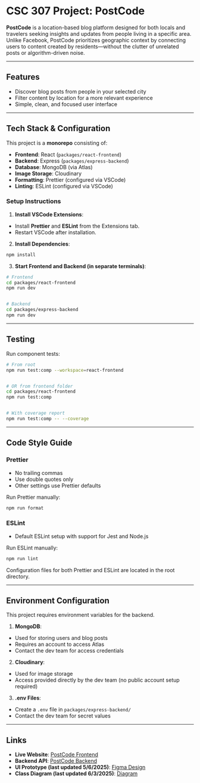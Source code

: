 # CSC 307 Project: PostCode


**PostCode** is a location-based blog platform designed for both locals and travelers seeking insights and updates from people living in a specific area. Unlike Facebook, PostCode prioritizes geographic context by connecting users to content created by residents—without the clutter of unrelated posts or algorithm-driven noise.


---


## Features


- Discover blog posts from people in your selected city
- Filter content by location for a more relevant experience
- Simple, clean, and focused user interface


---


## Tech Stack & Configuration


This project is a **monorepo** consisting of:


- **Frontend**: React (`packages/react-frontend`)
- **Backend**: Express (`packages/express-backend`)
- **Database**: MongoDB (via Atlas)
- **Image Storage**: Cloudinary
- **Formatting**: Prettier (configured via VSCode)
- **Linting**: ESLint (configured via VSCode)


### Setup Instructions


1. **Install VSCode Extensions**:
  - Install **Prettier** and **ESLint** from the Extensions tab.
  - Restart VSCode after installation.


2. **Install Dependencies**:


  ```bash
  npm install
  ```


3. **Start Frontend and Backend (in separate terminals)**:


  ```bash
  # Frontend
  cd packages/react-frontend
  npm run dev


  # Backend
  cd packages/express-backend
  npm run dev
  ```


---


## Testing


Run component tests:


```bash
# From root
npm run test:comp --workspace=react-frontend


# OR from frontend folder
cd packages/react-frontend
npm run test:comp


# With coverage report
npm run test:comp -- --coverage
```


---


## Code Style Guide


### Prettier


- No trailing commas
- Use double quotes only
- Other settings use Prettier defaults


Run Prettier manually:


```bash
npm run format
```


### ESLint


- Default ESLint setup with support for Jest and Node.js


Run ESLint manually:


```bash
npm run lint
```


Configuration files for both Prettier and ESLint are located in the root directory.


---


## Environment Configuration


This project requires environment variables for the backend.


1. **MongoDB**:
  - Used for storing users and blog posts
  - Requires an account to access Atlas
  - Contact the dev team for access credentials


2. **Cloudinary**:
  - Used for image storage
  - Access provided directly by the dev team (no public account setup required)


3. **.env Files**:
  - Create a `.env` file in `packages/express-backend/`
  - Contact the dev team for secret values


---


## Links


- **Live Website**: [PostCode Frontend](https://thankful-ocean-042ec241e.6.azurestaticapps.net)
- **Backend API**: [PostCode Backend](https://postcode-enf6gca7amfudzbf.westus-01.azurewebsites.net)
- **UI Prototype (last updated 5/6/2025)**: [Figma Design](https://www.figma.com/design/GO6QIe4MWIkW48swSMNaGy/CSC-307?node-id=0-1&t=dVnCdQ0z4GsgQDjn-1)
- **Class Diagram (last updated 6/3/2025)**: [Diagram](https://www.figma.com/board/LiEHpAt1mrZ6abhbuEe21l/CSC-307?node-id=0-1&t=fDRSLvtFXHUsQ2rK-1)



